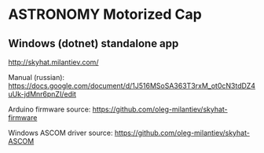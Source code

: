# ASTRONOMY Motorized Cap

## Windows (dotnet) standalone app

http://skyhat.milantiev.com/

Manual (russian): https://docs.google.com/document/d/1J516MSoSA363T3rxM_ot0cN3tdDZ4uUk-jdMnr6pnZI/edit

Arduino firmware source: https://github.com/oleg-milantiev/skyhat-firmware

Windows ASCOM driver source: https://github.com/oleg-milantiev/skyhat-ASCOM
